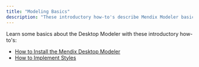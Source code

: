 ```yaml
---
title: "Modeling Basics"
description: "These introductory how-to's describe Mendix Modeler basics as well as how to create and deploy your first app and implement styles."
---
```


Learn some basics about the Desktop Modeler with these introductory how-to's:

* [How to Install the Mendix Desktop Modeler](install-the-mendix-desktop-modeler)
* [How to Implement Styles](styles)


